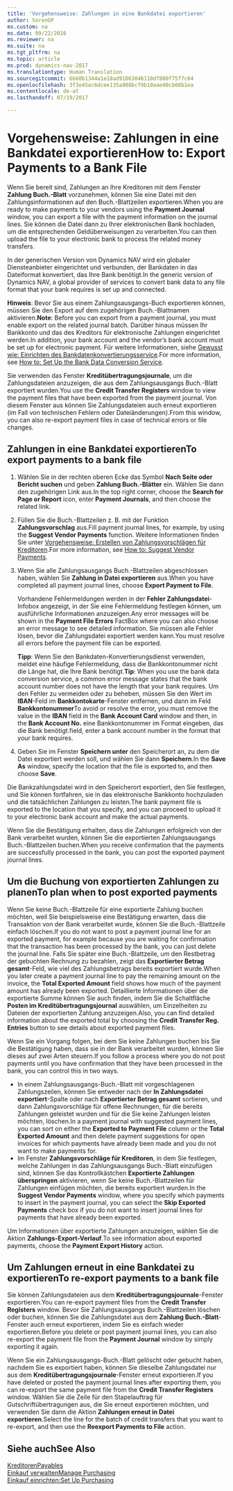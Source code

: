 ```yaml
---
title: 'Vorgehensweise: Zahlungen in eine Bankdatei exportieren'
author: SorenGP
ms.custom: na
ms.date: 09/22/2016
ms.reviewer: na
ms.suite: na
ms.tgt_pltfrm: na
ms.topic: article
ms.prod: dynamics-nav-2017
ms.translationtype: Human Translation
ms.sourcegitcommit: 6b60b1344a1e18ad91863046110df880f75f7c04
ms.openlocfilehash: 3f3e45ec6dcee135a908bcf9b10aae40cb08b1ea
ms.contentlocale: de-at
ms.lasthandoff: 07/19/2017

---
```


# <a name="how-to-export-payments-to-a-bank-file"></a><span data-ttu-id="7faa3-102">Vorgehensweise: Zahlungen in eine Bankdatei exportieren</span><span class="sxs-lookup"><span data-stu-id="7faa3-102">How to: Export Payments to a Bank File</span></span>
<span data-ttu-id="7faa3-103">Wenn Sie bereit sind, Zahlungen an Ihre Kreditoren mit dem Fenster **Zahlung Buch.-Blatt** vorzunehmen, können Sie eine Datei mit den Zahlungsinformationen auf den Buch.-Blattzeilen exportieren.</span><span class="sxs-lookup"><span data-stu-id="7faa3-103">When you are ready to make payments to your vendors using the **Payment Journal** window, you can export a file with the payment information on the journal lines.</span></span> <span data-ttu-id="7faa3-104">Sie können die Datei dann zu Ihrer elektronischen Bank hochladen, um die entsprechenden Geldüberweisungen zu verarbeiten.</span><span class="sxs-lookup"><span data-stu-id="7faa3-104">You can then upload the file to your electronic bank to process the related money transfers.</span></span>

<span data-ttu-id="7faa3-105">In der generischen Version von Dynamics NAV wird ein globaler Diensteanbieter eingerichtet und verbunden, der Bankdaten in das Dateiformat konvertiert, das Ihre Bank benötigt.</span><span class="sxs-lookup"><span data-stu-id="7faa3-105">In the generic version of Dynamics NAV, a global provider of services to convert bank data to any file format that your bank requires is set up and connected.</span></span>

<span data-ttu-id="7faa3-106">**Hinweis**: Bevor Sie aus einem Zahlungsausgangs-Buch exportieren können, müssen Sie den Export auf dem zugehörigen Buch.-Blattnamen aktivieren.</span><span class="sxs-lookup"><span data-stu-id="7faa3-106">**Note**: Before you can export from a payment journal, you must enable export on the related journal batch.</span></span> <span data-ttu-id="7faa3-107">Darüber hinaus müssen Ihr Bankkonto und das des Kreditors für elektronische Zahlungen eingerichtet werden.</span><span class="sxs-lookup"><span data-stu-id="7faa3-107">In addition, your bank account and the vendor’s bank account must be set up for electronic payment.</span></span> <span data-ttu-id="7faa3-108">Für weitere Informationen, siehe [Gewusst wie: Einrichten des Bankdatenkonvertierungsservice](bank-how-setup-bank-data-conversion-service.md).</span><span class="sxs-lookup"><span data-stu-id="7faa3-108">For more information, see [How to: Set Up the Bank Data Conversion Service](bank-how-setup-bank-data-conversion-service.md).</span></span>

<span data-ttu-id="7faa3-109">Sie verwenden das Fenster **Kreditübertragungsjournale**, um die Zahlungsdateien anzuzeigen, die aus dem Zahlungsausgangs Buch.-Blatt exportiert wurden.</span><span class="sxs-lookup"><span data-stu-id="7faa3-109">You use the **Credit Transfer Registers** window to view the payment files that have been exported from the payment journal.</span></span> <span data-ttu-id="7faa3-110">Von diesem Fenster aus können Sie Zahlungsdateien auch erneut exportieren (im Fall von technischen Fehlern oder Dateiänderungen).</span><span class="sxs-lookup"><span data-stu-id="7faa3-110">From this window, you can also re-export payment files in case of technical errors or file changes.</span></span>

## <a name="to-export-payments-to-a-bank-file"></a><span data-ttu-id="7faa3-111">Zahlungen in eine Bankdatei exportieren</span><span class="sxs-lookup"><span data-stu-id="7faa3-111">To export payments to a bank file</span></span>
1. <span data-ttu-id="7faa3-112">Wählen Sie in der rechten oberen Ecke das Symbol **Nach Seite oder Bericht suchen** und geben **Zahlung Buch.-Blätter** ein. Wählen Sie dann den zugehörigen Link aus.</span><span class="sxs-lookup"><span data-stu-id="7faa3-112">In the top right corner, choose the **Search for Page or Report** icon, enter **Payment Journals**, and then choose the related link.</span></span>
2. <span data-ttu-id="7faa3-113">Füllen Sie die Buch.-Blattzeilen z. B. mit der Funktion **Zahlungsvorschlag** aus.</span><span class="sxs-lookup"><span data-stu-id="7faa3-113">Fill payment journal lines, for example, by using the **Suggest Vendor Payments** function.</span></span> <span data-ttu-id="7faa3-114">Weitere Informationen finden Sie unter [Vorgehensweise: Erstellen von Zahlungsvorschlägen für Kreditoren](payables-how-suggest-vendor-payments.md).</span><span class="sxs-lookup"><span data-stu-id="7faa3-114">For more information, see [How to: Suggest Vendor Payments](payables-how-suggest-vendor-payments.md).</span></span>  
3. <span data-ttu-id="7faa3-115">Wenn Sie alle Zahlungsausgangs Buch.-Blattzeilen abgeschlossen haben, wählen Sie **Zahlung in Datei exportieren** aus.</span><span class="sxs-lookup"><span data-stu-id="7faa3-115">When you have completed all payment journal lines, choose **Export Payment to File**.</span></span>

    <span data-ttu-id="7faa3-116">Vorhandene Fehlermeldungen werden in der **Fehler Zahlungsdatei**-Infobox angezeigt, in der Sie eine Fehlermeldung festlegen können, um ausführliche Informationen anzuzeigen.</span><span class="sxs-lookup"><span data-stu-id="7faa3-116">Any error messages will be shown in the **Payment File Errors** FactBox where you can also choose an error message to see detailed information.</span></span> <span data-ttu-id="7faa3-117">Sie müssen alle Fehler lösen, bevor die Zahlungsdatei exportiert werden kann.</span><span class="sxs-lookup"><span data-stu-id="7faa3-117">You must resolve all errors before the payment file can be exported.</span></span>

    <span data-ttu-id="7faa3-118">**Tipp**: Wenn Sie den Bankdaten-Konvertierungsdienst verwenden, meldet eine häufige Fehlermeldung, dass die Bankkontonummer nicht die Länge hat, die Ihre Bank benötigt.</span><span class="sxs-lookup"><span data-stu-id="7faa3-118">**Tip**: When you use the bank data conversion service, a common error message states that the bank account number does not have the length that your bank requires.</span></span> <span data-ttu-id="7faa3-119">Um den Fehler zu vermeiden oder zu beheben, müssen Sie den Wert im **IBAN**-Feld im **Bankkontokarte**-Fenster entfernen, und dann im Feld **Bankkontonummer**</span><span class="sxs-lookup"><span data-stu-id="7faa3-119">To avoid or resolve the error, you must remove the value in the **IBAN** field in the **Bank Account Card** window and then, in the **Bank Account No.**</span></span> <span data-ttu-id="7faa3-120">eine Bankkontonummer im Format eingeben, das die Bank benötigt.</span><span class="sxs-lookup"><span data-stu-id="7faa3-120">field, enter a bank account number in the format that your bank requires.</span></span>
4. <span data-ttu-id="7faa3-121">Geben Sie im Fenster **Speichern unter** den Speicherort an, zu dem die Datei exportiert werden soll, und wählen Sie dann **Speichern**.</span><span class="sxs-lookup"><span data-stu-id="7faa3-121">In the **Save As** window, specify the location that the file is exported to, and then choose **Save**.</span></span>

<span data-ttu-id="7faa3-122">Die Bankzahlungsdatei wird in den Speicherort exportiert, den Sie festlegen, und Sie können fortfahren, sie in das elektronische Bankkonto hochzuladen und die tatsächlichen Zahlungen zu leisten.</span><span class="sxs-lookup"><span data-stu-id="7faa3-122">The bank payment file is exported to the location that you specify, and you can proceed to upload it to your electronic bank account and make the actual payments.</span></span>

<span data-ttu-id="7faa3-123">Wenn Sie die Bestätigung erhalten, dass die Zahlungen erfolgreich von der Bank verarbeitet wurden, können Sie die exportierten Zahlungsausgangs Buch.-Blattzeilen buchen.</span><span class="sxs-lookup"><span data-stu-id="7faa3-123">When you receive confirmation that the payments are successfully processed in the bank, you can post the exported payment journal lines.</span></span>

## <a name="to-plan-when-to-post-exported-payments"></a><span data-ttu-id="7faa3-124">Um die Buchung von exportierten Zahlungen zu planen</span><span class="sxs-lookup"><span data-stu-id="7faa3-124">To plan when to post exported payments</span></span>
<span data-ttu-id="7faa3-125">Wenn Sie keine Buch.-Blattzeile für eine exportierte Zahlung buchen möchten, weil Sie beispielsweise eine Bestätigung erwarten, dass die Transaktion von der Bank verarbeitet wurde, können Sie die Buch.-Blattzeile einfach löschen.</span><span class="sxs-lookup"><span data-stu-id="7faa3-125">If you do not want to post a payment journal line for an exported payment, for example because you are waiting for confirmation that the transaction has been processed by the bank, you can just delete the journal line.</span></span> <span data-ttu-id="7faa3-126">Falls Sie später eine Buch.-Blattzeile, um den Restbetrag der gebuchten Rechnung zu bezahlen, zeigt das **Exportierter Betrag gesamt**-Feld, wie viel des Zahlungsbetrags bereits exportiert wurde.</span><span class="sxs-lookup"><span data-stu-id="7faa3-126">When you later create a payment journal line to pay the remaining amount on the invoice, the **Total Exported Amount** field shows how much of the payment amount has already been exported.</span></span> <span data-ttu-id="7faa3-127">Detaillierte Informationen über die exportierte Summe können Sie auch finden, indem Sie die Schaltfläche **Posten im Kreditübertragungsjournal** auswählen, um Einzelheiten zu Dateien der exportierten Zahlung anzuzeigen.</span><span class="sxs-lookup"><span data-stu-id="7faa3-127">Also, you can find detailed information about the exported total by choosing the **Credit Transfer Reg. Entries** button to see details about exported payment files.</span></span>

<span data-ttu-id="7faa3-128">Wenn Sie ein Vorgang folgen, bei dem Sie keine Zahlungen buchen bis Sie die Bestätigung haben, dass sie in der Bank verarbeitet wurden, können Sie dieses auf zwei Arten steuern.</span><span class="sxs-lookup"><span data-stu-id="7faa3-128">If you follow a process where you do not post payments until you have confirmation that they have been processed in the bank, you can control this in two ways.</span></span>

* <span data-ttu-id="7faa3-129">In einem Zahlungsausgangs-Buch.-Blatt mit vorgeschlagenen Zahlungszeilen, können Sie entweder nach der **In Zahlungsdatei exportiert**-Spalte oder nach **Exportierter Betrag gesamt** sortieren, und dann Zahlungsvorschläge für offene Rechnungen, für die bereits Zahlungen geleistet wurden und für die Sie keine Zahlungen leisten möchten, löschen.</span><span class="sxs-lookup"><span data-stu-id="7faa3-129">In a payment journal with suggested payment lines, you can sort on either the **Exported to Payment File** column or the **Total Exported Amount** and then delete payment suggestions for open invoices for which payments have already been made and you do not want to make payments for.</span></span>
* <span data-ttu-id="7faa3-130">Im Fenster **Zahlungsvorschläge für Kreditoren**, in dem Sie festlegen, welche Zahlungen in das Zahlungsausgangs Buch.-Blatt einzufügen sind, können Sie das Kontrollkästchen **Exportierte Zahlungen überspringen** aktivieren, wenn Sie keine Buch.-Blattzeilen für Zahlungen einfügen möchten, die bereits exportiert wurden.</span><span class="sxs-lookup"><span data-stu-id="7faa3-130">In the **Suggest Vendor Payments** window, where you specify which payments to insert in the payment journal, you can select the **Skip Exported Payments** check box if you do not want to insert journal lines for payments that have already been exported.</span></span>

<span data-ttu-id="7faa3-131">Um Informationen über exportierte Zahlungen anzuzeigen, wählen Sie die Aktion **Zahlungs-Export-Verlauf**.</span><span class="sxs-lookup"><span data-stu-id="7faa3-131">To see information about exported payments, choose the **Payment Export History** action.</span></span>

## <a name="to-re-export-payments-to-a-bank-file"></a><span data-ttu-id="7faa3-132">Um Zahlungen erneut in eine Bankdatei zu exportieren</span><span class="sxs-lookup"><span data-stu-id="7faa3-132">To re-export payments to a bank file</span></span>
<span data-ttu-id="7faa3-133">Sie können Zahlungsdateien aus dem **Kreditübertragungsjournale**-Fenster exportieren.</span><span class="sxs-lookup"><span data-stu-id="7faa3-133">You can re-export payment files from the **Credit Transfer Registers** window.</span></span> <span data-ttu-id="7faa3-134">Bevor Sie Zahlungsausgangs Buch.-Blattzeilen löschen oder buchen, können Sie die Zahlungsdatei aus dem **Zahlung Buch.-Blatt**-Fenster auch erneut exportieren, indem Sie es einfach wieder exportieren.</span><span class="sxs-lookup"><span data-stu-id="7faa3-134">Before you delete or post payment journal lines, you can also re-export the payment file from the **Payment Journal** window by simply exporting it again.</span></span>

<span data-ttu-id="7faa3-135">Wenn Sie ein Zahlungsausgangs-Buch.-Blatt gelöscht oder gebucht haben, nachdem Sie es exportiert haben, können Sie dieselbe Zahlungsdatei nur aus dem **Kreditübertragungsjournale**-Fenster erneut exportieren.</span><span class="sxs-lookup"><span data-stu-id="7faa3-135">If you have deleted or posted the payment journal lines after exporting them, you can re-export the same payment file from the **Credit Transfer Registers** window.</span></span> <span data-ttu-id="7faa3-136">Wählen Sie die Zeile für den Stapelauftrag für Gutschriftübertragungen aus, die Sie erneut exportieren möchten, und verwenden Sie dann die Aktion **Zahlungen erneut in Datei exportieren**.</span><span class="sxs-lookup"><span data-stu-id="7faa3-136">Select the line for the batch of credit transfers that you want to re-export, and then use the **Reexport Payments to File** action.</span></span>

## <a name="see-also"></a><span data-ttu-id="7faa3-137">Siehe auch</span><span class="sxs-lookup"><span data-stu-id="7faa3-137">See Also</span></span>
[<span data-ttu-id="7faa3-138">Kreditoren</span><span class="sxs-lookup"><span data-stu-id="7faa3-138">Payables</span></span>](payables-manage-payables.md)  
[<span data-ttu-id="7faa3-139">Einkauf verwalten</span><span class="sxs-lookup"><span data-stu-id="7faa3-139">Manage Purchasing</span></span>](purchasing-manage-purchasing.md)  
[<span data-ttu-id="7faa3-140">Einkauf einrichten:</span><span class="sxs-lookup"><span data-stu-id="7faa3-140">Set Up Purchasing</span></span>](purchasing-setup-purchasing.md)

